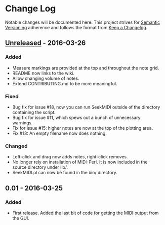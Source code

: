 # Change Log
Notable changes will be documented here. This project strives for [Semantic Versioning](http://semver.org/) adherence and follows the format from [Keep a Changelog](http://keepachangelog.com/).

## [Unreleased] - 2016-03-26
### Added
- Measure markings are provided at the top and throughout the note grid.
- README now links to the wiki.
- Allow changing volume of notes.
- Extend CONTRIBUTING.md to be more meaningful.

### Fixed
- Bug fix for issue #18, now you can run SeekMIDI outside of the directory containing the script.
- Bug fix for issue #11, which spews out a bunch of unnecessary warnings.
- Fix for issue #15: higher notes are now at the top of the plotting area.
- Fix #13: An empty filename now does nothing.

### Changed
- Left-click and drag now adds notes, right-click removes.
- No longer rely on installation of MIDI-Perl. It is now included in the source directory under lib/.
- SeekMIDI.pl can now be found in the bin/ directory.

## 0.01 - 2016-03-25
### Added
- First release. Added the last bit of code for getting the MIDI output from the GUI.

[Unreleased]: https://github.com/oldtechaa/SeekMIDI/compare/v0.2.0-alpha...HEAD
[0.2.0]: https://github.com/oldtechaa/SeekMIDI/compare/v0.1.0-alpha...v0.2.0-alpha
